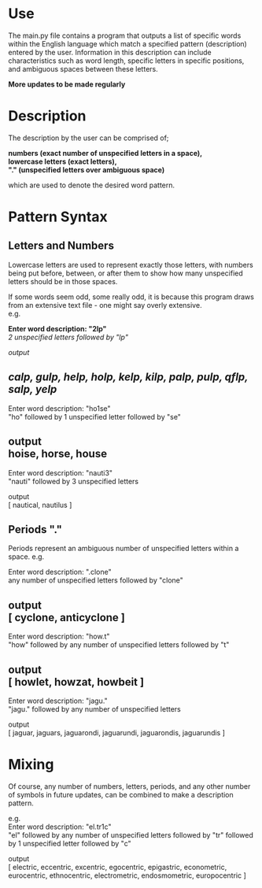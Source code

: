 # Use
The main.py file contains a program that outputs a list of specific words within the English language which match a specified pattern (description) entered by the user.
Information in this description can include characteristics such as word length, specific letters in specific positions, and ambiguous spaces between these letters.  

**More updates to be made regularly**
# Description
The description by the user can be comprised of;  

**numbers (exact number of unspecified letters in a space),**  
**lowercase letters (exact letters),**  
**"." (unspecified letters over ambiguous space)**  

which are used to denote the desired word pattern.
# Pattern Syntax
## Letters and Numbers
Lowercase letters are used to represent exactly those letters, with numbers being put before, between, or after them to show how many unspecified letters should be in those spaces.

If some words seem odd, some really odd, it is because this program draws from an extensive text file - one might say overly extensive.  
e.g.  

**Enter word description: "2lp"**  
_2 unspecified letters followed by "lp"_   

_output_  

_calp, gulp, help, holp, kelp, kilp, palp, pulp, qflp, salp, yelp_  
---------------------------------------  
Enter word description: "ho1se"  
 "ho" followed by 1 unspecified letter followed by "se"   

output   
hoise, horse, house 
---------------------------------------  
Enter word description: "nauti3"   
 "nauti" followed by 3 unspecified letters   

 output   
[ nautical, nautilus ]  
## Periods "."
Periods represent an ambiguous number of unspecified letters within a space. 
e.g. 

Enter word description: ".clone"   
 any number of unspecified letters followed by "clone"   

 output   
[ cyclone, anticyclone ]  
---------------------------------------  
Enter word description: "how.t"  
 "how" followed by any number of unspecified letters followed by "t"   

 output   
[ howlet, howzat, howbeit ]  
---------------------------------------  
Enter word description: "jagu."  
 "jagu." followed by any number of unspecified letters   

 output   
[ jaguar, jaguars, jaguarondi, jaguarundi, jaguarondis, jaguarundis ]  

# Mixing
Of course, any number of numbers, letters, periods, and any other number of symbols in future updates, can be combined to make a description pattern.

e.g.  
Enter word description: "el.tr1c"   
"el" followed by any number of unspecified letters followed by "tr" followed by 1 unspecified letter followed by "c" 

 output   
[ electric, eccentric, excentric, egocentric, epigastric, econometric, eurocentric, ethnocentric, electrometric, endosmometric, europocentric ]

